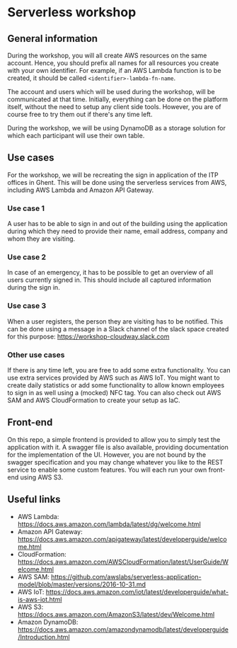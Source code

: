 # Serverless workshop

## General information

During the workshop, you will all create AWS resources on the same account. Hence, you should prefix all names for all resources
you create with your own identifier. For example, if an AWS Lambda function is to be created, it should be called `<identifier>-lambda-fn-name`.

The account and users which will be used during the workshop, will be communicated at that time.
Initially, everything can be done on the platform itself, without the need to setup any client side tools.
However, you are of course free to try them out if there's any time left. 

During the workshop, we will be using DynamoDB as a storage solution for which each participant will use their own table.

## Use cases

For the workshop, we will be recreating the sign in application of the ITP offices in Ghent.
This will be done using the serverless services from AWS, including AWS Lambda and Amazon API Gateway.

### Use case 1

A user has to be able to sign in and out of the building using the application during which they need to 
provide their name, email address, company and whom they are visiting.

### Use case 2

In case of an emergency, it has to be possible to get an overview of all users currently signed in. This should include
all captured information during the sign in.

### Use case 3

When a user registers, the person they are visiting has to be notified. This can be done using a message in a Slack channel
of the slack space created for this purpose: https://workshop-cloudway.slack.com

### Other use cases

If there is any time left, you are free to add some extra functionality. You can use extra services provided by AWS
such as AWS IoT. You might want to create daily statistics or add some functionality to allow known employees to sign in as
well using a (mocked) NFC tag. You can also check out AWS SAM and AWS CloudFormation to create your setup as IaC.

## Front-end

On this repo, a simple frontend is provided to allow you to simply test the application with it. A swagger file is also available,
providing documentation for the implementation of the UI. However, you are not bound by the swagger specification and you may 
change whatever you like to the REST service to enable some custom features. You will each run your own front-end using AWS S3.

## Useful links

* AWS Lambda: https://docs.aws.amazon.com/lambda/latest/dg/welcome.html
* Amazon API Gateway: https://docs.aws.amazon.com/apigateway/latest/developerguide/welcome.html
* CloudFormation: https://docs.aws.amazon.com/AWSCloudFormation/latest/UserGuide/Welcome.html
* AWS SAM: https://github.com/awslabs/serverless-application-model/blob/master/versions/2016-10-31.md
* AWS IoT: https://docs.aws.amazon.com/iot/latest/developerguide/what-is-aws-iot.html
* AWS S3: https://docs.aws.amazon.com/AmazonS3/latest/dev/Welcome.html
* Amazon DynamoDB: https://docs.aws.amazon.com/amazondynamodb/latest/developerguide/Introduction.html


